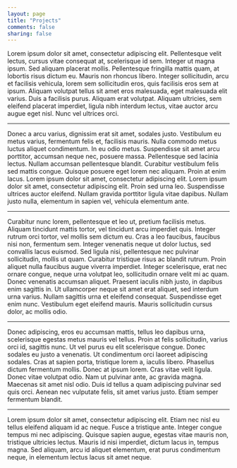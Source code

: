 ```yaml
---
layout: page
title: "Projects"
comments: false
sharing: false
---
```


Lorem ipsum dolor sit amet, consectetur adipiscing elit. Pellentesque velit lectus, cursus vitae consequat at, scelerisque id sem. Integer ut magna ipsum. Sed aliquam placerat mollis. Pellentesque fringilla mattis quam, at lobortis risus dictum eu. Mauris non rhoncus libero. Integer sollicitudin, arcu et facilisis vehicula, lorem sem sollicitudin eros, quis facilisis eros sem at ipsum. Aliquam volutpat tellus sit amet eros malesuada, eget malesuada elit varius. Duis a facilisis purus. Aliquam erat volutpat. Aliquam ultricies, sem eleifend placerat imperdiet, ligula nibh interdum lectus, vitae auctor arcu augue eget nisl. Nunc vel ultrices orci.

---

Donec a arcu varius, dignissim erat sit amet, sodales justo. Vestibulum eu metus varius, fermentum felis et, facilisis mauris. Nulla commodo metus luctus aliquet condimentum. In eu odio metus. Suspendisse sit amet arcu porttitor, accumsan neque nec, posuere massa. Pellentesque sed lacinia lectus. Nullam accumsan pellentesque blandit. Curabitur vestibulum felis sed mattis congue. Quisque posuere eget lorem nec aliquam. Proin at enim lacus. Lorem ipsum dolor sit amet, consectetur adipiscing elit. Lorem ipsum dolor sit amet, consectetur adipiscing elit. Proin sed urna leo. Suspendisse ultrices auctor eleifend. Nullam gravida porttitor ligula vitae dapibus. Nullam justo nulla, elementum in sapien vel, vehicula elementum ante.

---

Curabitur nunc lorem, pellentesque et leo ut, pretium facilisis metus. Aliquam tincidunt mattis tortor, vel tincidunt arcu imperdiet quis. Integer rutrum orci tortor, vel mollis sem dictum eu. Cras a leo faucibus, faucibus nisi non, fermentum sem. Integer venenatis neque ut dolor luctus, sed convallis lacus euismod. Sed ligula nisi, pellentesque nec pulvinar sollicitudin, mollis ut quam. Curabitur tristique risus ac blandit rutrum. Proin aliquet nulla faucibus augue viverra imperdiet. Integer scelerisque, erat nec ornare congue, neque urna volutpat leo, sollicitudin ornare velit mi ac quam. Donec venenatis accumsan aliquet. Praesent iaculis nibh justo, in dapibus enim sagittis in. Ut ullamcorper neque sit amet erat aliquet, sed interdum urna varius. Nullam sagittis urna et eleifend consequat. Suspendisse eget enim nunc. Vestibulum eget eleifend mauris. Mauris sollicitudin cursus dolor, ac mollis odio.

---

Donec adipiscing, eros eu accumsan mattis, tellus leo dapibus urna, scelerisque egestas metus mauris vel tellus. Proin at felis sollicitudin, varius orci id, sagittis nunc. Ut vel purus eu elit scelerisque congue. Donec sodales eu justo a venenatis. Ut condimentum orci laoreet adipiscing sodales. Cras at sapien porta, tristique lorem a, iaculis libero. Phasellus dictum fermentum mollis. Donec at ipsum lorem. Cras vitae velit ligula. Donec vitae volutpat odio. Nam ut pulvinar ante, ac gravida magna. Maecenas sit amet nisl odio. Duis id tellus a quam adipiscing pulvinar sed quis orci. Aenean nec vulputate felis, sit amet varius justo. Etiam semper fermentum blandit.

---

Lorem ipsum dolor sit amet, consectetur adipiscing elit. Etiam nec nisl eu tellus eleifend aliquam id ac neque. Fusce a tristique ante. Integer congue tempus mi nec adipiscing. Quisque sapien augue, egestas vitae mauris non, tristique ultricies lectus. Mauris id nisi imperdiet, dictum lacus in, tempus magna. Sed aliquam, arcu id aliquet elementum, erat purus condimentum neque, in elementum lectus lacus sit amet neque.
